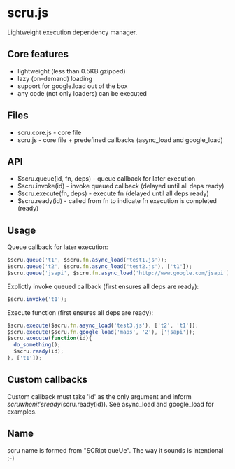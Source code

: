 scru.js
=======

Lightweight execution dependency manager.

Core features
-------------

- lightweight (less than 0.5KB gzipped)
- lazy (on-demand) loading
- support for google.load out of the box
- any code (not only loaders) can be executed 

Files
-----

- scru.core.js - core file
- scru.js - core file + predefined callbacks (async_load and google_load)

API
---

- $scru.queue(id, fn, deps) - queue callback for later execution
- $scru.invoke(id) - invoke queued callback (delayed until all deps ready)
- $scru.execute(fn, deps) - execute fn (delayed until all deps ready)
- $scru.ready(id) - called from fn to indicate fn execution is completed (ready)

Usage
-----

Queue callback for later execution:

``` js
$scru.queue('t1', $scru.fn.async_load('test1.js'));
$scru.queue('t2', $scru.fn.async_load('test2.js'), ['t1']);
$scru.queue('jsapi', $scru.fn.async_load('http://www.google.com/jsapi'));
```

Explictly invoke queued callback (first ensures all deps are ready):

``` js
$scru.invoke('t1');
```

Execute function (first ensures all deps are ready):

``` js
$scru.execute($scru.fn.async_load('test3.js'), ['t2', 't1']);
$scru.execute($scru.fn.google_load('maps', '2'), ['jsapi']);
$scru.execute(function(id){
  do_something();
  $scru.ready(id);
}, ['t1']);
```

Custom callbacks
----------------

Custom callback must take 'id' as the only argument and inform $scru when it's
ready ($scru.ready(id)). See async_load and google_load for examples.

Name
----

scru name is formed from "SCRipt queUe". The way it sounds is intentional ;-)
